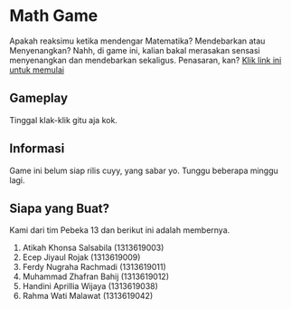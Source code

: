 # Math Game

Apakah reaksimu ketika mendengar Matematika? Mendebarkan atau Menyenangkan? Nahh, di game ini, kalian bakal merasakan sensasi menyenangkan dan mendebarkan sekaligus. Penasaran, kan? [Klik link ini untuk memulai](https://www.google.com)

## Gameplay

Tinggal klak-klik gitu aja kok.

## Informasi

Game ini belum siap rilis cuyy, yang sabar yo. Tunggu beberapa minggu lagi.

## Siapa yang Buat?

Kami dari tim Pebeka 13 dan berikut ini adalah membernya.

1. Atikah Khonsa Salsabila (1313619003)
2. Ecep Jiyaul Rojak (1313619009)
3. Ferdy Nugraha Rachmadi (1313619011)
4. Muhammad Zhafran Bahij (1313619012)
5. Handini Aprillia Wijaya (1313619038)
6. Rahma Wati Malawat (1313619042)
